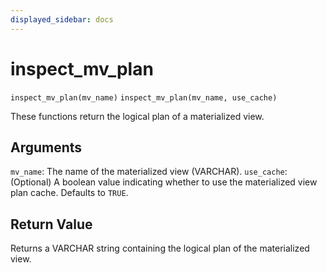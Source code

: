 ```yaml
---
displayed_sidebar: docs
---
```


# inspect_mv_plan

`inspect_mv_plan(mv_name)`
`inspect_mv_plan(mv_name, use_cache)`

These functions return the logical plan of a materialized view.

## Arguments

`mv_name`: The name of the materialized view (VARCHAR).
`use_cache`: (Optional) A boolean value indicating whether to use the materialized view plan cache. Defaults to `TRUE`.

## Return Value

Returns a VARCHAR string containing the logical plan of the materialized view.

